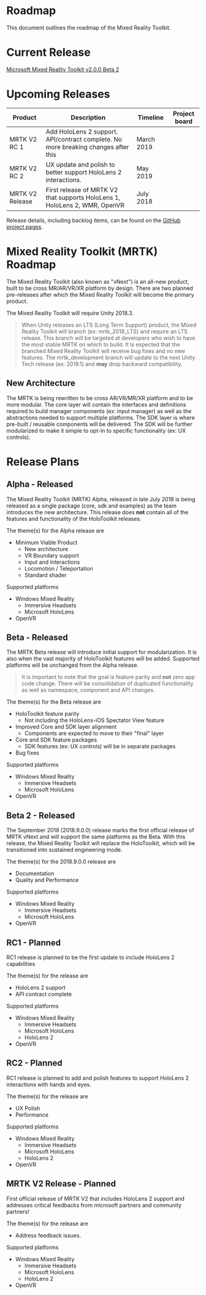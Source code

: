 # Roadmap

This document outlines the roadmap of the Mixed Reality Toolkit.

# Current Release 

[Microsoft Mixed Reality Toolkit v2.0.0 Beta 2](https://github.com/Microsoft/MixedRealityToolkit-Unity/releases/tag/v2.0.0-Beta2)

# Upcoming Releases
 
| Product | Description | Timeline | Project board |
| --- | --- | --- | --- |
|MRTK V2 RC 1 | Add HoloLens 2 support. API/contract complete. No more breaking changes after this | March 2019 |  |
|MRTK V2 RC 2| UX update and polish to better support HoloLens 2 interactions. | May 2019 |  |
|MRTK V2 Release | First release of MRTK V2 that supports HoloLens 1, HoloLens 2, WMR, OpenVR | July 2018 | |

Release details, including backlog items, can be found on the [GitHub project pages](https://github.com/Microsoft/MixedRealityToolkit-Unity/projects).

# Mixed Reality Toolkit (MRTK) Roadmap

The Mixed Reality Toolkit (also known as "vNext") is an all-new product, built to be cross MR/AR/VR/XR platform by design. There are two planned pre-releases after which the Mixed Reality Toolkit will become the primary product.

The Mixed Reality Toolkit will require Unity 2018.3.

> When Unity releases an LTS (Long Term Support) product, the Mixed Reality Toolkit will branch (ex: mrtk_2018_LTS) and require an LTS release. This branch will be targeted at developers who wish to have the most stable MRTK on which to build. It is expected that the branched Mixed Reality Toolkit will receive bug fixes and no new features. The mrtk_development branch will update to the next Unity Tech release (ex: 2019.1) and **may** drop backward compatibility.

## New Architecture

The MRTK is being rewritten to be cross AR/VR/MR/XR platform and to be more modular. The core layer will contain the interfaces and definitions required to build manager components (ex: input manager) as well as the abstractions needed to support multiple platforms. The SDK layer is where pre-built / reusable components will be delivered. The SDK will be further modularized to make it simple to opt-in to specific functionality (ex: UX controls).


# Release Plans
## Alpha - Released 

The Mixed Reality Toolkit (MRTK) Alpha, released in late July 2018 is being released as a single package (core, sdk and examples) as the team introduces the new architecture. This release does **not** contain all of the features and functionality of the HoloToolkit releases.

The theme(s) for the Alpha release are

- Minimum Viable Product
    - New architecture
    - VR Boundary support
    - Input and Interactions
    - Locomotion / Teleportation
    - Standard shader

Supported platforms 

- Windows Mixed Reality
    - Immersive Headsets
    - Microsoft HoloLens
- OpenVR

## Beta - Released 

The MRTK Beta release will introduce initial support for modularization. It is also when the vast majority of HoloToolkit features will be added. Supported platforms will be unchanged from the Alpha release.

> It is important to note that the goal is feature parity and **not** zero app code change. There will be consolidation of duplicated functionality as well as namespace, component and API changes.

The theme(s) for the Beta release are

- HoloToolkit feature parity
    - Not including the HoloLens-iOS Spectator View feature
- Improved Core and SDK layer alignment
    - Components are expected to move to their "final" layer
- Core and SDK feature packages
    - SDK features (ex: UX controls) will be in separate packages 
- Bug fixes

Supported platforms 

- Windows Mixed Reality
    - Immersive Headsets
    - Microsoft HoloLens
- OpenVR

## Beta 2 - Released 

The September 2018 (2018.9.0.0) release marks the first official release of MRTK vNext and will support the same platforms as the Beta. With this release, the Mixed Reality Toolkit will replace the HoloToolkit, which will be transitioned into sustained engineering mode.

The theme(s) for the 2018.9.0.0 release are

- Documentation 
- Quality and Performance 

Supported platforms 

- Windows Mixed Reality
    - Immersive Headsets
    - Microsoft HoloLens
- OpenVR

## RC1 - Planned 

RC1 release is planned to be the first update to include HoloLens 2 capabilities 

The theme(s) for the release are

- HoloLens 2 support
- API contract complete 

Supported platforms

- Windows Mixed Reality
    - Immersive Headsets
    - Microsoft HoloLens
    - HoloLens 2
- OpenVR

## RC2 - Planned 

RC1 release is planned to add and polish features to support HoloLens 2 interactions with hands and eyes. 

The theme(s) for the release are

- UX Polish 
- Performance 

Supported platforms

- Windows Mixed Reality
    - Immersive Headsets
    - Microsoft HoloLens
    - HoloLens 2
- OpenVR

## MRTK V2 Release - Planned 

First official release of MRTK V2 that includes HoloLens 2 support and addresses critical feedbacks from microsoft partners and community partners! 

The theme(s) for the release are

- Address feedback issues. 

Supported platforms

- Windows Mixed Reality
    - Immersive Headsets
    - Microsoft HoloLens
    - HoloLens 2
- OpenVR
